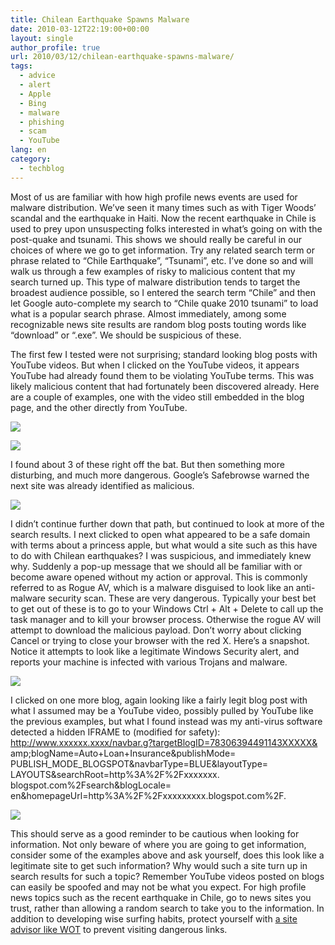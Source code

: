 ```yaml
---
title: Chilean Earthquake Spawns Malware
date: 2010-03-12T22:19:00+00:00
layout: single
author_profile: true
url: 2010/03/12/chilean-earthquake-spawns-malware/
tags:
  - advice
  - alert
  - Apple
  - Bing
  - malware
  - phishing
  - scam
  - YouTube
lang: en
category: 
  - techblog
---
```

Most of us are familiar with how high profile news events are used for malware distribution. We’ve seen it many times such as with Tiger Woods’ scandal and the earthquake in Haiti. Now the recent earthquake in Chile is used to prey upon unsuspecting folks interested in what’s going on with the post-quake and tsunami. This shows we should really be careful in our choices of where we go to get information. Try any related search term or phrase related to “Chile Earthquake”, “Tsunami”, etc. I’ve done so and will walk us through a few examples of risky to malicious content that my search turned up. This type of malware distribution tends to target the broadest audience possible, so I entered the search term “Chile” and then let Google auto-complete my search to “Chile quake 2010 tsunami” to load what is a popular search phrase. Almost immediately, among some recognizable news site results are random blog posts touting words like “download” or “.exe”. We should be suspicious of these.

The first few I tested were not surprising; standard looking blog posts with YouTube videos. But when I clicked on the YouTube videos, it appears YouTube had already found them to be violating YouTube terms. This was likely malicious content that had fortunately been discovered already. Here are a couple of examples, one with the video still embedded in the blog page, and the other directly from YouTube.

[![](http://1.bp.blogspot.com/_vaUVXcmC3OI/S5q1VxrqXDI/AAAAAAAABR8/gqKapVO-Two/s400/AvertLabsBlog-0310-Post%20Chilean%20Earthquake%20Malware%201.jpg)](http://1.bp.blogspot.com/_vaUVXcmC3OI/S5q1VxrqXDI/AAAAAAAABR8/gqKapVO-Two/s1600-h/AvertLabsBlog-0310-Post%20Chilean%20Earthquake%20Malware%201.jpg)

[![](http://4.bp.blogspot.com/_vaUVXcmC3OI/S5q1WJgE4uI/AAAAAAAABSA/FwIBX37B5dU/s400/AvertLabsBlog-0310-Post%20Chilean%20Earthquake%20Malware%202.jpg)](http://4.bp.blogspot.com/_vaUVXcmC3OI/S5q1WJgE4uI/AAAAAAAABSA/FwIBX37B5dU/s1600-h/AvertLabsBlog-0310-Post%20Chilean%20Earthquake%20Malware%202.jpg)

I found about 3 of these right off the bat. But then something more disturbing, and much more dangerous. Google’s Safebrowse warned the next site was already identified as malicious.

[![](http://2.bp.blogspot.com/_vaUVXcmC3OI/S5q1nnM9FRI/AAAAAAAABSE/SypWTtLB7Qk/s400/AvertLabsBlog-0310-Post%20Chilean%20Earthquake%20Malware%203.jpg)](http://2.bp.blogspot.com/_vaUVXcmC3OI/S5q1nnM9FRI/AAAAAAAABSE/SypWTtLB7Qk/s1600-h/AvertLabsBlog-0310-Post%20Chilean%20Earthquake%20Malware%203.jpg)

I didn’t continue further down that path, but continued to look at more of the search results. I next clicked to open what appeared to be a safe domain with terms about a princess apple, but what would a site such as this have to do with Chilean earthquakes? I was suspicious, and immediately knew why. Suddenly a pop-up message that we should all be familiar with or become aware opened without my action or approval. This is commonly referred to as Rogue AV, which is a malware disguised to look like an anti-malware security scan. These are very dangerous. Typically your best bet to get out of these is to go to your Windows Ctrl + Alt + Delete to call up the task manager and to kill your browser process. Otherwise the rogue AV will attempt to download the malicious payload. Don’t worry about clicking Cancel or trying to close your browser with the red X. Here’s a snapshot. Notice it attempts to look like a legitimate Windows Security alert, and reports your machine is infected with various Trojans and malware.

[![](http://1.bp.blogspot.com/_vaUVXcmC3OI/S5q13d-ZnxI/AAAAAAAABSI/MrfQqiasW3I/s400/AvertLabsBlog-0310-Post%20Chilean%20Earthquake%20Malware%204.jpg)](http://1.bp.blogspot.com/_vaUVXcmC3OI/S5q13d-ZnxI/AAAAAAAABSI/MrfQqiasW3I/s1600-h/AvertLabsBlog-0310-Post%20Chilean%20Earthquake%20Malware%204.jpg)

I clicked on one more blog, again looking like a fairly legit blog post with what I assumed may be a YouTube video, possibly pulled by YouTube like the previous examples, but what I found instead was my anti-virus software detected a hidden IFRAME to (modified for safety):  
http://www.xxxxxx.xxxx/navbar.g?targetBlogID=78306394491143XXXXX& amp;blogName=Auto+Loan+Insurance&publishMode= PUBLISH\_MODE\_BLOGSPOT&navbarType=BLUE&layoutType= LAYOUTS&searchRoot=http%3A%2F%2Fxxxxxxx. blogspot.com%2Fsearch&blogLocale= en&homepageUrl=http%3A%2F%2Fxxxxxxxxx.blogspot.com%2F.

[![](http://3.bp.blogspot.com/_vaUVXcmC3OI/S5q2HKkjlxI/AAAAAAAABSM/n7nLz83-e5A/s400/AvertLabsBlog-0310-Post%20Chilean%20Earthquake%20Malware%205.jpg)](http://3.bp.blogspot.com/_vaUVXcmC3OI/S5q2HKkjlxI/AAAAAAAABSM/n7nLz83-e5A/s1600-h/AvertLabsBlog-0310-Post%20Chilean%20Earthquake%20Malware%205.jpg)

This should serve as a good reminder to be cautious when looking for information. Not only beware of where you are going to get information, consider some of the examples above and ask yourself, does this look like a legitimate site to get such information? Why would such a site turn up in search results for such a topic? Remember YouTube videos posted on blogs can easily be spoofed and may not be what you expect. For high profile news topics such as the recent earthquake in Chile, go to news sites you trust, rather than allowing a random search to take you to the information. In addition to developing wise surfing habits, protect yourself with [a site advisor like WOT](http://sites.google.com/site/boelectronic/computer/security/site-advisor) to prevent visiting dangerous links.